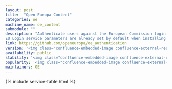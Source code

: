 ```yaml
---
layout: post
title:  "Open Europa Content"
categories: oe
machine_name: oe_content
submodule: ""
description: "Authenticate users against the European Commission login service. Details of this service can be found here.
EU Login service parameters are already set by default when installing the module."
link: https://github.com/openeuropa/oe_authentication
version: '<img class="confluence-embedded-image confluence-external-resource" src="https://camo.githubusercontent.com/406b7229cd64c8a2899afadd26134754f026ea0f/68747470733a2f2f696d672e736869656c64732e696f2f7061636b61676973742f762f6f70656e6575726f70612f6f655f636f6e74656e742e737667" data-image-src="https://camo.githubusercontent.com/406b7229cd64c8a2899afadd26134754f026ea0f/68747470733a2f2f696d672e736869656c64732e696f2f7061636b61676973742f762f6f70656e6575726f70612f6f655f636f6e74656e742e737667" data-mce-src="https://camo.githubusercontent.com/406b7229cd64c8a2899afadd26134754f026ea0f/68747470733a2f2f696d672e736869656c64732e696f2f7061636b61676973742f762f6f70656e6575726f70612f6f655f636f6e74656e742e737667">'
availability: public
stability: '<img class="confluence-embedded-image confluence-external-resource" src="https://camo.githubusercontent.com/15cab5deac6fa4afc78407a11f897ad8ccf95d9b/68747470733a2f2f64726f6e652e66706669732e65752f6170692f6261646765732f6f70656e6575726f70612f6f655f61757468656e7469636174696f6e2f7374617475732e737667" data-image-src="https://camo.githubusercontent.com/15cab5deac6fa4afc78407a11f897ad8ccf95d9b/68747470733a2f2f64726f6e652e66706669732e65752f6170692f6261646765732f6f70656e6575726f70612f6f655f61757468656e7469636174696f6e2f7374617475732e737667">'
popularity: '<img class="confluence-embedded-image confluence-external-resource" src="https://camo.githubusercontent.com/ff5401fbcfb6a455335dad7fbe097aed3a79fa49/68747470733a2f2f696d672e736869656c64732e696f2f7061636b61676973742f64742f6f70656e6575726f70612f6f655f61757468656e7469636174696f6e2e737667" data-image-src="https://camo.githubusercontent.com/ff5401fbcfb6a455335dad7fbe097aed3a79fa49/68747470733a2f2f696d672e736869656c64732e696f2f7061636b61676973742f64742f6f70656e6575726f70612f6f655f61757468656e7469636174696f6e2e737667">'
maintainers: OE
---
```


{% include service-table.html %}









